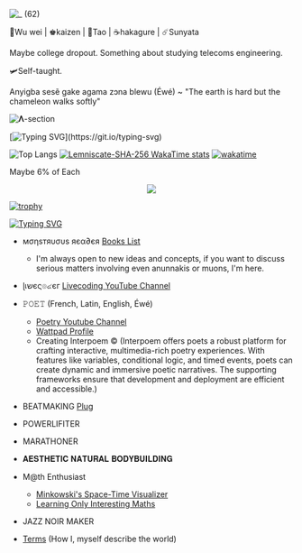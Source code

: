   ![_ (62)](https://github.com/user-attachments/assets/3e5aee96-b21a-43c5-9b8a-8f478d65ac44)

🥋Wu wei | ♚kaizen | 🪼Tao  | ☕️hakagure | ☄️Sunyata 

Maybe college dropout. Something about studying telecoms engineering. 

🛩Self-taught.

Anyigba sesẽ gake agama zɔna blewu (Éwé) ~ "The earth is hard but the chameleon walks softly"




![𝚲-section](https://github.com/user-attachments/assets/afe6399f-286c-4faa-ab6a-24d00a139251)  


[![Typing SVG](https://readme-typing-svg.demolab.com?font=Fira+Code&pause=1000&random=false&width=435&lines=Brainiac.;Lemniscate-SHA-256.;Itsnight.exe.)](https://git.io/typing-svg)


![Top Langs](https://github-readme-stats.vercel.app/api/top-langs/?username=anuraghazra&layout=compact)  [![Lemniscate-SHA-256 WakaTime stats](https://github-readme-stats.vercel.app/api/wakatime?username=Lemniscate_SHA_256)](https://github.com/anuraghazra/github-readme-stats) [![wakatime](https://wakatime.com/badge/user/5aed2962-7451-49d2-9cc7-e162f14d009f.svg)](https://wakatime.com/@5aed2962-7451-49d2-9cc7-e162f14d009f)


Maybe 6% of Each

<p align="center">
  <a href="https://skillicons.dev">
    <img src="https://skillicons.dev/icons?i=html,css,js,mysql,php,react,next,nodejs,git,github,stackoverflow,ansible,arduino,bash,blender,c,cs,cpp,clojure,cmake,css,debian,docker,figma,gmail,graphql,gtk,haskell,heroku,kali,kotlin,kubernetes,linux,lua,md,matlab,mysql,nextjs,netlify,nginx,nix,npm,obsidian,octave,perl,ps,ai,powershell,py,pytorch,qt,r,rails,ruby,regex,replit,rust,sqlite,sublime,solidity,svg,symfony,tensorflow,twitter,ubuntu,unity,vercel,vim,vscode,vue,vscodium,wasm,windows,sklearn,redux,prisma,graphql,exlixir" />
  </a>
</p>


[![trophy](https://github-profile-trophy.vercel.app/?username=Lemniscate-SHA-256&theme=onedark)](https://github.com/ryo-ma/github-profile-trophy)



[![Typing SVG](https://readme-typing-svg.herokuapp.com?font=Fira+Code&pause=1000&width=435&lines=OTHERS)](https://git.io/typing-svg)


- мσηѕтяυσυѕ яєα∂єя [Books List](https://github.com/Lemniscate-SHA-256/Lemniscate-SHA-256/blob/main/BOOKS)
  * I'm always open to new ideas and concepts, if you want to discuss serious matters involving even anunnakis or muons, I'm here.

- ɭเשєς๏๔єг [Livecoding YouTube Channel](https://www.youtube.com/@Barakiel-l2c)
  
- 𝙿𝙾𝙴𝚃 (French, Latin, English, Éwé)
  * [Poetry Youtube Channel](https://www.youtube.com/@Jacques-Charles)
  * [Wattpad Profile](https://www.wattpad.com/user/AmbientLemniscate)
  * Creating Interpoem © (Interpoem offers poets a robust platform for crafting interactive, multimedia-rich poetry experiences. With features like variables, conditional logic, and timed events, poets can create dynamic and immersive poetic narratives. The supporting frameworks ensure that development and deployment are efficient and accessible.)

- BEATMAKING [Plug](https://www.youtube.com/@Plug-G-Up)
  
- POWERLIFITER
  
- MARATHONER
  
- 𝐀𝐄𝐒𝐓𝐇𝐄𝐓𝐈𝐂 𝐍𝐀𝐓𝐔𝐑𝐀𝐋 𝐁𝐎𝐃𝐘𝐁𝐔𝐈𝐋𝐃𝐈𝐍𝐆

- M@th Enthusiast
  * [Minkowski's Space-Time Visualizer](https://github.com/Lemniscate-SHA-256/AEther)
  * [Learning Only Interesting Maths](https://github.com/Lemniscate-SHA-256/Learning-Very-Interesting-Maths-Only)
  
- JAZZ NOIR MAKER

  
- [Terms](https://github.com/Lemniscate-SHA-256/Lemniscate-SHA-256/blob/main/Terms) (How I, myself describe the world)


